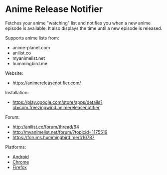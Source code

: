 Anime Release Notifier
======================

Fetches your anime "watching" list and notifies you when a new anime episode is available. It also displays the time until a new episode is released.

Supports anime lists from:
- anime-planet.com
- anilist.co
- myanimelist.net
- hummingbird.me

Website:
- https://animereleasenotifier.com/

Installation:
- https://play.google.com/store/apps/details?id=com.freezingwind.animereleasenotifier

Forum:
- http://anilist.co/forum/thread/64
- http://myanimelist.net/forum/?topicid=1175519
- https://forums.hummingbird.me/t/16787

Platforms:
- [Android](https://github.com/blitzprog/anime-release-notifier-android)
- [Chrome](https://github.com/blitzprog/anime-release-notifier-chrome)
- [Firefox](https://github.com/blitzprog/anime-release-notifier-firefox)